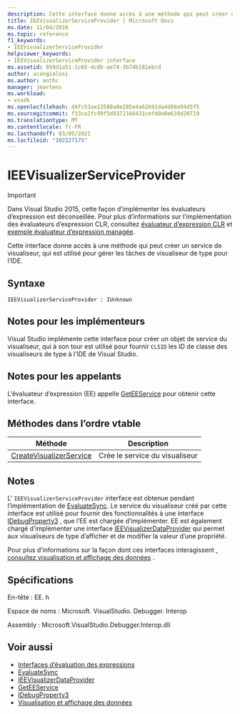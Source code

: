 ```yaml
---
description: Cette interface donne accès à une méthode qui peut créer un service de visualiseur, qui est utilisé pour gérer les tâches de visualiseur de type pour l’IDE.
title: IEEVisualizerServiceProvider | Microsoft Docs
ms.date: 11/04/2016
ms.topic: reference
f1_keywords:
- IEEVisualizerServiceProvider
helpviewer_keywords:
- IEEVisualizerServiceProvider interface
ms.assetid: 859d1a51-1c65-4c8b-ae74-3b74b181ebcd
author: acangialosi
ms.author: anthc
manager: jmartens
ms.workload:
- vssdk
ms.openlocfilehash: d4fc53ae13588a0e285e4a62691da4d88a94d5f5
ms.sourcegitcommit: f33ca1fc99f5d9372166431cefd0e0e639d20719
ms.translationtype: MT
ms.contentlocale: fr-FR
ms.lasthandoff: 03/05/2021
ms.locfileid: "102227175"
---
```

# <a name="ieevisualizerserviceprovider"></a>IEEVisualizerServiceProvider
> [!IMPORTANT]
> Dans Visual Studio 2015, cette façon d’implémenter les évaluateurs d’expression est déconseillée. Pour plus d’informations sur l’implémentation des évaluateurs d’expression CLR, consultez [évaluateur d’expression CLR](https://github.com/Microsoft/ConcordExtensibilitySamples/wiki/CLR-Expression-Evaluators) et [exemple évaluateur d’expression managée](https://github.com/Microsoft/ConcordExtensibilitySamples/wiki/Managed-Expression-Evaluator-Sample).

 Cette interface donne accès à une méthode qui peut créer un service de visualiseur, qui est utilisé pour gérer les tâches de visualiseur de type pour l’IDE.

## <a name="syntax"></a>Syntaxe

```
IEEVisualizerServiceProvider : IUnknown
```

## <a name="notes-for-implementers"></a>Notes pour les implémenteurs
 Visual Studio implémente cette interface pour créer un objet de service du visualiseur, qui à son tour est utilisé pour fournir `CLSID` les ID de classe des visualiseurs de type à l’IDE de Visual Studio.

## <a name="notes-for-callers"></a>Notes pour les appelants
 L’évaluateur d’expression (EE) appelle [GetEEService](../../../extensibility/debugger/reference/idebugbinder3-geteeservice.md) pour obtenir cette interface.

## <a name="methods-in-vtable-order"></a>Méthodes dans l’ordre vtable

|Méthode|Description|
|------------|-----------------|
|[CreateVisualizerService](../../../extensibility/debugger/reference/ieevisualizerserviceprovider-createvisualizerservice.md)|Crée le service du visualiseur|

## <a name="remarks"></a>Notes
 L' `IEEVisualizerServiceProvider` interface est obtenue pendant l’implémentation de [EvaluateSync](../../../extensibility/debugger/reference/idebugparsedexpression-evaluatesync.md). Le service du visualiseur créé par cette interface est utilisé pour fournir des fonctionnalités à une interface [IDebugProperty3](../../../extensibility/debugger/reference/idebugproperty3.md) , que l’EE est chargée d’implémenter. EE est également chargé d’implémenter une interface [IEEVisualizerDataProvider](../../../extensibility/debugger/reference/ieevisualizerdataprovider.md) qui permet aux visualiseurs de type d’afficher et de modifier la valeur d’une propriété.

 Pour plus d’informations sur la façon dont ces interfaces interagissent [, consultez visualisation et affichage des données](../../../extensibility/debugger/visualizing-and-viewing-data.md) .

## <a name="requirements"></a>Spécifications
 En-tête : EE. h

 Espace de noms : Microsoft. VisualStudio. Debugger. Interop

 Assembly : Microsoft.VisualStudio.Debugger.Interop.dll

## <a name="see-also"></a>Voir aussi
- [Interfaces d’évaluation des expressions](../../../extensibility/debugger/reference/expression-evaluation-interfaces.md)
- [EvaluateSync](../../../extensibility/debugger/reference/idebugparsedexpression-evaluatesync.md)
- [IEEVisualizerDataProvider](../../../extensibility/debugger/reference/ieevisualizerdataprovider.md)
- [GetEEService](../../../extensibility/debugger/reference/idebugbinder3-geteeservice.md)
- [IDebugProperty3](../../../extensibility/debugger/reference/idebugproperty3.md)
- [Visualisation et affichage des données](../../../extensibility/debugger/visualizing-and-viewing-data.md)
